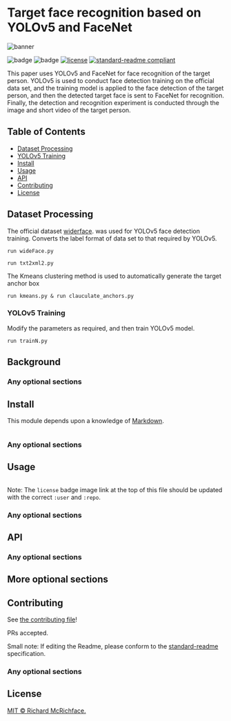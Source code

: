# Target face recognition based on YOLOv5 and FaceNet

![banner]()

![badge]()
![badge]()
[![license](https://img.shields.io/github/license/:user/:repo.svg)](LICENSE)
[![standard-readme compliant](https://img.shields.io/badge/readme%20style-standard-brightgreen.svg?style=flat-square)](https://github.com/RichardLitt/standard-readme)

This paper uses YOLOv5 and FaceNet for face recognition of the target person. YOLOv5 is used to conduct face detection training on the official data set, and the training model is applied to the face detection of the target person, and then the detected target face is sent to FaceNet for recognition. Finally, the detection and recognition experiment is conducted through the image and short video of the target person.

## Table of Contents

- [Dataset Processing](#dataset)
- [YOLOv5 Training](#background)
- [Install](#install)
- [Usage](#usage)
- [API](#api)
- [Contributing](#contributing)
- [License](#license)

## Dataset Processing
The official dataset [widerface](). was used for YOLOv5 face detection training.
Converts the label format of data set to that required by YOLOv5.
```
run wideFace.py
```
```
run txt2xml2.py
```
The Kmeans clustering method is used to automatically generate the target anchor box
```
run kmeans.py & run clauculate_anchors.py
```

### YOLOv5 Training
Modify the parameters as required, and then train YOLOv5 model.
```
run trainN.py
```
## Background

### Any optional sections

## Install

This module depends upon a knowledge of [Markdown]().

```

```

### Any optional sections

## Usage

```
```

Note: The `license` badge image link at the top of this file should be updated with the correct `:user` and `:repo`.

### Any optional sections

## API

### Any optional sections

## More optional sections

## Contributing

See [the contributing file](CONTRIBUTING.md)!

PRs accepted.

Small note: If editing the Readme, please conform to the [standard-readme](https://github.com/RichardLitt/standard-readme) specification.

### Any optional sections

## License

[MIT © Richard McRichface.](../LICENSE)
